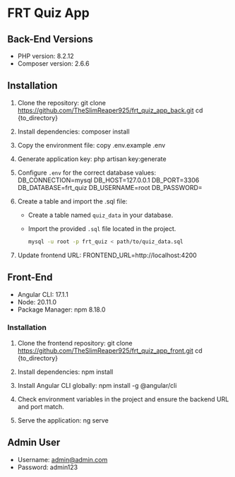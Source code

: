 # FRT Quiz App

## Back-End Versions
- PHP version: 8.2.12
- Composer version: 2.6.6

## Installation
1. Clone the repository:
   git clone https://github.com/TheSlimReaper925/frt_quiz_app_back.git
   cd {to_directory}

2. Install dependencies:
   composer install

3. Copy the environment file:
   copy .env.example .env

4. Generate application key:
   php artisan key:generate

5. Configure `.env` for the correct database values:
   DB_CONNECTION=mysql
   DB_HOST=127.0.0.1
   DB_PORT=3306
   DB_DATABASE=frt_quiz
   DB_USERNAME=root
   DB_PASSWORD=

6. Create a table and import the .sql file:
   - Create a table named `quiz_data` in your database.
   - Import the provided `.sql` file located in the project.
   
     ```bash
     mysql -u root -p frt_quiz < path/to/quiz_data.sql
     ```

7. Update frontend URL:
   FRONTEND_URL=http://localhost:4200

## Front-End
- Angular CLI: 17.1.1
- Node: 20.11.0
- Package Manager: npm 8.18.0

### Installation
1. Clone the frontend repository:
   git clone https://github.com/TheSlimReaper925/frt_quiz_app_front.git
   cd {to_directory}

2. Install dependencies:
   npm install

3. Install Angular CLI globally:
   npm install -g @angular/cli

4. Check environment variables in the project and ensure the backend URL and port match.

5. Serve the application:
   ng serve

## Admin User
- Username: admin@admin.com
- Password: admin123
